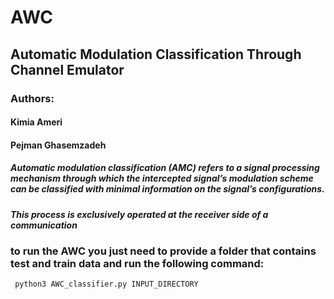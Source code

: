 # AWC
## Automatic Modulation Classification Through Channel Emulator
### Authors:
#### Kimia Ameri
#### Pejman Ghasemzadeh

##### Automatic modulation classification (AMC) refers to a signal processing mechanism through which the intercepted signal’s modulation scheme can be classified with minimal information on the signal’s configurations. 
##### This process is exclusively operated at the receiver side of a communication

### to run the AWC you just need to provide a folder that contains test and train data and run the following command:


```bash
 python3 AWC_classifier.py INPUT_DIRECTORY
 ```
 

